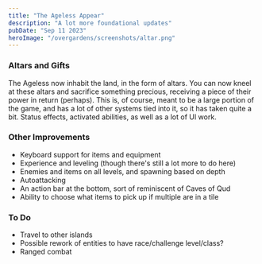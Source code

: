 ```yaml
---
title: "The Ageless Appear"
description: "A lot more foundational updates"
pubDate: "Sep 11 2023"
heroImage: "/overgardens/screenshots/altar.png"
---
```


### Altars and Gifts

The Ageless now inhabit the land, in the form of altars. You can now kneel at these altars and sacrifice something precious, receiving a piece of their power in return (perhaps). This is, of course, meant to be a large portion of the game, and has a lot of other systems tied into it, so it has taken quite a bit. Status effects, activated abilities, as well as a lot of UI work.

### Other Improvements

- Keyboard support for items and equipment
- Experience and leveling (though there's still a lot more to do here)
- Enemies and items on all levels, and spawning based on depth
- Autoattacking
- An action bar at the bottom, sort of reminiscent of Caves of Qud
- Ability to choose what items to pick up if multiple are in a tile

### To Do

- Travel to other islands
- Possible rework of entities to have race/challenge level/class?
- Ranged combat
